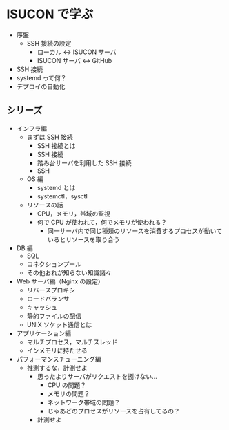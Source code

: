 # ISUCON で学ぶ

- 序盤
  - SSH 接続の設定
    - ローカル <-> ISUCON サーバ
    - ISUCON サーバ <-> GitHub
- SSH 接続
- systemd って何？
- デプロイの自動化

## シリーズ

- インフラ編
  - まずは SSH 接続
    - SSH 接続とは
    - SSH 接続
    - 踏み台サーバを利用した SSH 接続
    - SSH
  - OS 編
    - systemd とは
    - systemctl，sysctl
  - リソースの話
    - CPU，メモリ，帯域の監視
    - 何で CPU が使われて，何でメモリが使われる？
      - 同一サーバ内で同じ種類のリソースを消費するプロセスが動いているとリソースを取り合う
- DB 編
  - SQL
  - コネクションプール
  - その他おれが知らない知識諸々
- Web サーバ編（Nginx の設定）
  - リバースプロキシ
  - ロードバランサ
  - キャッシュ
  - 静的ファイルの配信
  - UNIX ソケット通信とは
- アプリケーション編
  - マルチプロセス，マルチスレッド
  - インメモリに持たせる
- パフォーマンスチューニング編
  - 推測するな，計測せよ
    - 思ったよりサーバがリクエストを捌けない...
      - CPU の問題？
      - メモリの問題？
      - ネットワーク帯域の問題？
      - じゃあどのプロセスがリソースを占有してるの？
    - 計測せよ

